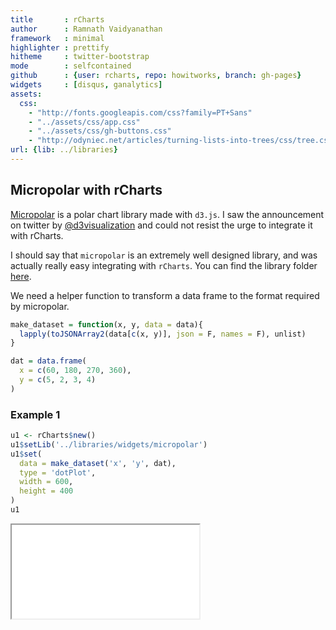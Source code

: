 ```yaml
---
title       : rCharts
author      : Ramnath Vaidyanathan
framework   : minimal
highlighter : prettify
hitheme     : twitter-bootstrap
mode        : selfcontained
github      : {user: rcharts, repo: howitworks, branch: gh-pages}
widgets     : [disqus, ganalytics]
assets:
  css: 
    - "http://fonts.googleapis.com/css?family=PT+Sans"
    - "../assets/css/app.css"
    - "../assets/css/gh-buttons.css"
    - "http://odyniec.net/articles/turning-lists-into-trees/css/tree.css"
url: {lib: ../libraries}
---
```


## Micropolar with rCharts

[Micropolar](http://micropolar.org) is a polar chart library made with `d3.js`. I saw the announcement on twitter by [@d3visualization](https://twitter.com/d3visualization) and could not resist the urge to integrate it with rCharts.

I should say that `micropolar` is an extremely well designed library, and was actually really easy integrating with `rCharts`. You can find the library folder [here](../libraries/widgets/micropolar).

We need a helper function to transform a data frame to the format required by micropolar.





```r
make_dataset = function(x, y, data = data){
  lapply(toJSONArray2(data[c(x, y)], json = F, names = F), unlist)
}

dat = data.frame(
  x = c(60, 180, 270, 360),
  y = c(5, 2, 3, 4)
)
```


### Example 1


```r
u1 <- rCharts$new()
u1$setLib('../libraries/widgets/micropolar')
u1$set(
  data = make_dataset('x', 'y', dat),
  type = 'dotPlot',
  width = 600,
  height = 400
)
u1
```

<iframe src=assets/fig/unnamed-chunk-3.html seamless></iframe>


<div id='disqus_thread'></div>


